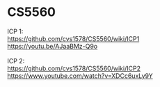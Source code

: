 # CS5560

ICP 1: 
<br />
https://github.com/cvs1578/CS5560/wiki/ICP1
<br />
https://youtu.be/AJaaBMz-Q9o
<br /> <br />
ICP 2:
<br />
https://github.com/cvs1578/CS5560/wiki/ICP2
<br />
https://www.youtube.com/watch?v=XDCc6uxLy9Y
<br /> <br />
